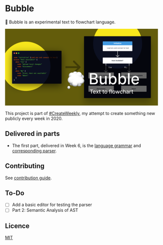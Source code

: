 # Bubble

💭 Bubble is an experimental text to flowchart language.

![Promotional image of Bubble](./promo-image.png)

This project is part of [#CreateWeekly](https://dev.to/josephuspaye/createweekly-create-something-new-publicly-every-week-in-2020-1nh9), my attempt to create something new publicly every week in 2020.

## Delivered in parts

- The first part, delivered in Week 6, is the [language grammar](src/peg/bubble.pegjs) and [corresponding parser](src/peg/generated-parser.js).

## Contributing

See [contribution guide](CONTRIBUTING.md).

## To-Do

-  [ ] Add a basic editor for testing the parser
-  [ ] Part 2: Semantic Analysis of AST

## Licence

[MIT](LICENCE)
